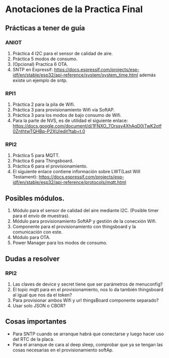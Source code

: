 # Anotaciones de la Practica Final

## Prácticas a tener de guía
### ANIOT
1. Práctica 4 I2C para el sensor de calidad de aire.
2. Práctica 5 modos de consumo.
3. (Opcional) Practica 6 OTA.
4. SNTP en Expressif: https://docs.espressif.com/projects/esp-idf/en/stable/esp32/api-reference/system/system_time.html
   además existe un ejemplo de sntp.

   
### RPI1
1. Práctica 2 para la pila de Wifi.
2. Práctica 3 para provisionamiento Wifi vía SoftAP.
3. Práctica 3 para los modos de bajo consumo de Wifi.
4. Para la parte de NVS, es de utilidad el siguiente enlace:
   https://docs.google.com/document/d/1FNXO_7Orssy4XhAqD0iTwK2otf0ZnthtwTQHBp-P2XU/edit?tab=t.0

### RPI2
1. Práctica 5 para MQTT.
2. Práctica 6 para Thingsboard.
3. Práctica 6 para el provisionamiento.
4. El siguiente enlace contiene información sobre LWT(Last Will Testament): 
    https://docs.espressif.com/projects/esp-idf/en/stable/esp32/api-reference/protocols/mqtt.html

## Posibles módulos.
1. Módulo para el sensor  de calidad del aire mediante I2C. (Posible timer para el envío de muestras).
2. Módulo para provisionamiento SoftAP y gestión de la conecxión Wifi.
3. Componente para el provisionamiento con thingsboard y la comunicación con este.
4. Módulo para OTA.
5. Power Manager para los modos de consumo.
 
## Dudas a resolver
### RPI2
1. Las claves de device y secret tiene que ser parámetros de menuconfig?
2. El topic mqtt para en el provisionamiento, nos lo da también thingsboard al igual que nos da el token?
3. Para provisionar ambos Wifi y url thingsBoard componente separado?
4. Usar solo JSON o CBOR?

## Cosas importantes
- Para SNTP cuando se arranque habrá que conectarse y luego hacer uso del RTC de la placa.
- Para el arranque de cara al deep sleep, comprobar que ya se tengan las cosas necesarias en el provisionamiento softAp.

